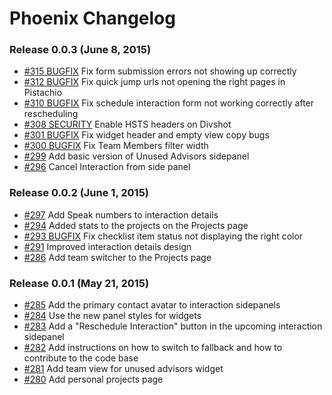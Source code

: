 # Phoenix Changelog

### Release 0.0.3 (June 8, 2015)

- [#315 BUGFIX](https://github.com/alphasights/phoenix/pull/315) Fix form submission errors not showing up correctly
- [#312 BUGFIX](https://github.com/alphasights/phoenix/pull/312) Fix quick jump urls not opening the right pages in Pistachio
- [#310 BUGFIX](https://github.com/alphasights/phoenix/pull/310) Fix schedule interaction form not working correctly after rescheduling
- [#308 SECURITY](https://github.com/alphasights/phoenix/pull/308) Enable HSTS headers on Divshot
- [#301 BUGFIX](https://github.com/alphasights/phoenix/pull/301) Fix widget header and empty view copy bugs
- [#300 BUGFIX](https://github.com/alphasights/phoenix/pull/300) Fix Team Members filter width
- [#299](https://github.com/alphasights/phoenix/pull/299) Add basic version of Unused Advisors sidepanel
- [#296](https://github.com/alphasights/phoenix/pull/296) Cancel Interaction from side panel

### Release 0.0.2 (June 1, 2015)

- [#297](https://github.com/alphasights/phoenix/pull/297) Add Speak numbers to interaction details
- [#294](https://github.com/alphasights/phoenix/pull/294) Added stats to the projects on the Projects page
- [#293 BUGFIX](https://github.com/alphasights/phoenix/pull/293) Fix checklist item status not displaying the right color
- [#291](https://github.com/alphasights/phoenix/pull/291) Improved interaction details design
- [#286](https://github.com/alphasights/phoenix/pull/286) Add team switcher to the Projects page

### Release 0.0.1 (May 21, 2015)

- [#285](https://github.com/alphasights/phoenix/pull/285) Add the primary contact avatar to interaction sidepanels
- [#284](https://github.com/alphasights/phoenix/pull/284) Use the new panel styles for widgets
- [#283](https://github.com/alphasights/phoenix/pull/283) Add a "Reschedule Interaction" button in the upcoming interaction sidepanel
- [#282](https://github.com/alphasights/phoenix/pull/282) Add instructions on how to switch to fallback and how to contribute to the code base
- [#281](https://github.com/alphasights/phoenix/pull/281) Add team view for unused advisors widget
- [#280](https://github.com/alphasights/phoenix/pull/280) Add personal projects page
